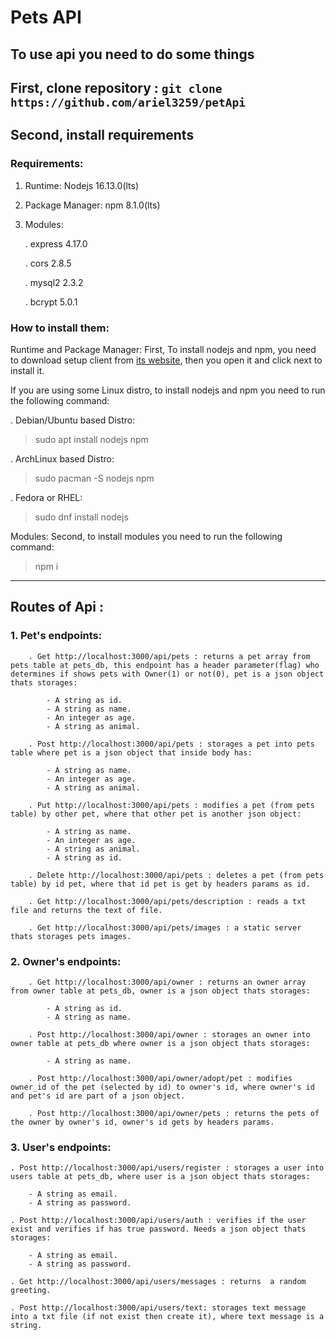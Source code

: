 # Pets API 
## To use api you need to do some things 
## First, clone repository : `git clone https://github.com/ariel3259/petApi`
## Second, install requirements
### Requirements:

1. Runtime:
Nodejs 16.13.0(lts)
2. Package Manager:
npm 8.1.0(lts)
3. Modules:

    . express 4.17.0

    . cors 2.8.5

    . mysql2 2.3.2

    . bcrypt 5.0.1

### How to install them:

 Runtime and Package Manager:
First, To install  nodejs and npm, you need to download setup client from [its website](nodejs.org), then you open it and click next to install it. 

If you are using some Linux distro, to install nodejs and npm you need to run the following command:

. Debian/Ubuntu based Distro: 
> sudo apt install nodejs  npm

. ArchLinux based Distro:
> sudo pacman -S nodejs npm

. Fedora or RHEL:
> sudo dnf install nodejs

Modules:
Second, to install modules you need to run the following command:

>  npm i

 ---
   ## Routes of Api :


  ###  1. Pet's endpoints:

        . Get http://localhost:3000/api/pets : returns a pet array from pets table at pets_db, this endpoint has a header parameter(flag) who determines if shows pets with Owner(1) or not(0), pet is a json object thats storages: 
            
            - A string as id.
            - A string as name.
            - An integer as age.
            - A string as animal.

        . Post http://localhost:3000/api/pets : storages a pet into pets table where pet is a json object that inside body has: 
            
            - A string as name.
            - An integer as age.
            - A string as animal. 

        . Put http://localhost:3000/api/pets : modifies a pet (from pets table) by other pet, where that other pet is another json object:
            
            - A string as name.
            - An integer as age.
            - A string as animal.
            - A string as id.

        . Delete http://localhost:3000/api/pets : deletes a pet (from pets table) by id pet, where that id pet is get by headers params as id.

        . Get http://localhost:3000/api/pets/description : reads a txt file and returns the text of file.

        . Get http://localhost:3000/api/pets/images : a static server thats storages pets images.


  ###    2. Owner's endpoints:

        . Get http://localhost:3000/api/owner : returns an owner array from owner table at pets_db, owner is a json object thats storages:
        
            - A string as id.
            - A string as name.
        
        . Post http://localhost:3000/api/owner : storages an owner into owner table at pets_db where owner is a json object thats storages:

            - A string as name.

        . Post http://localhost:3000/api/owner/adopt/pet : modifies owner_id of the pet (selected by id) to owner's id, where owner's id and pet's id are part of a json object.
        
        . Post http://localhost:3000/api/owner/pets : returns the pets of the owner by owner's id, owner's id gets by headers params. 
    

  ###    3. User's endpoints:

    . Post http://localhost:3000/api/users/register : storages a user into users table at pets_db, where user is a json object thats storages:
        
        - A string as email.
        - A string as password.

    . Post http://localhost:3000/api/users/auth : verifies if the user exist and verifies if has true password. Needs a json object thats storages:

        - A string as email.
        - A string as password.

    . Get http://localhost:3000/api/users/messages : returns  a random greeting.

    . Post http://localhost:3000/api/users/text: storages text message into a txt file (if not exist then create it), where text message is a string.  



        
    
    


